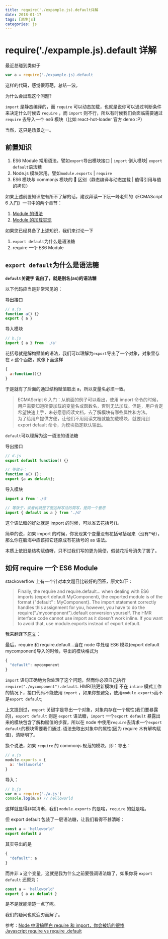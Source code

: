 ```yaml
---
title: require('./expample.js).default详解
date: 2018-01-17
tags: [原生js]
categories: js
---
```


# require('./expample.js).default 详解

最近总碰到类似于

```js
var a = require('./expample.js).default
```

这样的代码，感觉很奇葩，总结一波。

为什么会出现这个问题?

`import` 是静态编译的，而 `require` 可以动态加载，也就是说你可以通过判断条件来决定什么时候去 `require` ，而 `import` 则不行，所以有时候我们会面临需要通过`require` 去导入一个 es6 模块（比如 react-hot-loader 官方 demo :P）

当然，这只是场景之一。

## 前置知识

1.  ES6 Module 常用语法。譬如`export`导出模块接口 | `import` 倒入模块| `export default`语法糖
2.  Node.js 模块常用。譬如`module.exports` | `require`
3.  ES6 模块与 commonjs 模块的  区别（静态编译与动态加载 | 值得引用与值的拷贝）

如果上述前置知识您有所不了解的话，建议拜读一下阮一峰老师的《ECMAScript 6 入门》一书中的两个章节：

1.  [Module 的语法](http://es6.ruanyifeng.com/#docs/module)
2.  [Module 的加载实现](http://es6.ruanyifeng.com/#docs/module-loader)

如果您已经具备了上述知识，我们来讨论一下

1.  `export default`为什么是语法糖
2.  require 一个 ES6 Module

## `export default`为什么是语法糖

**`default`关键字 说白了，就是别名(as)的语法糖**

以下代码应当是非常常见的：

导出接口

```js
// a.js
function a() {}
export { a }
```

导入模块

```js
// b.js
import { a } from './a'
```

花括号就是解构赋值的语法，我们可以理解为`export`导出了一个对象，对象里存在 a 这个函数，就像下面这样

```js
{
  a:function(){}
}
```

于是就有了后面的通过结构赋值取出 a，所以变量名必须一致。

> ECMAScript 6 入门：从前面的例子可以看出，使用 import 命令的时候，用户需要知道所要加载的变量名或函数名，否则无法加载。但是，用户肯定希望快速上手，未必愿意阅读文档，去了解模块有哪些属性和方法。<br>为了给用户提供方便，让他们不用阅读文档就能加载模块，就要用到 export default 命令，为模块指定默认输出。

`default`可以理解为这一语法的语法糖

导出接口

```js
// d.js
export default function() {}

// 等效于：
function a() {};
export {a as default};
```

导入模块

```js
import a from './d'

// 等效于，或者说就是下面这种写法的简写，是同一个意思
import { default as a } from './d'
```

这个语法糖的好处就是 import 的时候，可以省去花括号{}。

简单的说，如果 import 的时候，你发现某个变量没有花括号括起来（没有\*号），那么你在脑海中应该把它还原成有花括号的 as 语法。

本质上依旧是结构赋值呀，只不过我们写的更为简便，假装花括号消失了罢了。

## 如何 require 一个 ES6 Module

stackoverflow 上有一个针对本文题目比较好的回答，原文如下：

> Finally, the require and require.default... when dealing with ES6 imports (export default MyComponent), the exported module is of the format {"default" : MyComponent}. The import statement correctly handles this assignment for you, however, you have to do the require("./mycomponent").default conversion yourself. The HMR interface code cannot use import as it doesn't work inline. If you want to avoid that, use module.exports instead of export default.

我来翻译下[原文](https://stackoverflow.com/questions/43247696/javascript-require-vs-require-default)：

最后，require 和 require.default...当在 node 中处理 ES6 模块(export default mycomponent)导入的时候，导出的模块格式为

```js
{
  "default": mycomponent
}
```

`import` 语句正确地为你处理了这个问题，然而你必须自己执行 `require("./mycomponent").default`. HMR(热更新模块) 不在 `inline` 模式工作的情况下，接口代码不能使用 `import` ，如果你想避免，使用`module.exports`而不是`export default`;

上文提到过，`export` 关键字是导出一个对象，对象内存在一个属性(我们要暴露的)，`export default` 则是 `export` 语法糖，`import` 一个`export default` 暴露出来的模块包含了解构赋值的步骤，所以在 node 中使用`require`去请求一个`export default`的模块需要我们通过`.`语法去取出对象中的属性(因为 require 木有解构赋值)，清晰明了。

换个说法，如果 `require` 的 commonjs 规范的模块，即：导出：

```js
// a.js
module.exports = {
  a: 'helloworld'
}
```

导入：

```js
// b.js
var m = require('./a.js')
console.log(m.a) // helloworld
```

这样就显得非常清晰，我们 `module.exports` 的是啥，`require` 的就是啥。

但 export default 包装了一层语法糖，让我们看得不甚清晰：

```js
const a = 'helloworld'
export default a
```

其实导出的是

```js
{
  "default": a
}
```

而并非 `a` 这个变量，这就是我为什么之前要强调语法糖了，如果你将 `export default` 还原为：

```js
const a = 'helloworld'
export { a as default }
```

是不是就能清楚一点了呢。

我们的疑问也就迎刃而解了。

参考：[Node 中没搞明白 require 和 import，你会被坑的很惨](http://imweb.io/topic/582293894067ce9726778be9) <br>
[Javascript require vs require .default](https://stackoverflow.com/questions/43247696/javascript-require-vs-require-default)
